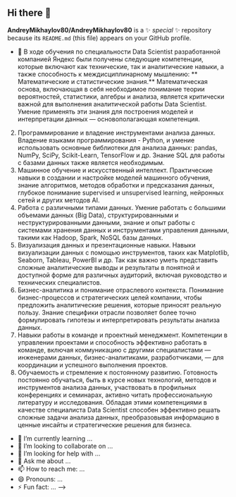 ## Hi there 👋
**AndreyMikhaylov80/AndreyMikhaylov80** is a ✨ _special_ ✨ repository because its `README.md` (this file) appears on your GitHub profile.

- 🔭 В ходе обучения по специальности Data Scientist разработанной компанией Яндекс были получены следующие компетенции, которые включают как технические, так и аналитические навыки, а также способность к междисциплинарному мышлению:
** Математические и статистические знания.** Математическая основа, включающая в себя необходимое понимание теории вероятностей, статистики, алгебры и анализа, является критически важной для выполнения аналитической работы Data Scientist. Умение применять эти знания для построения моделей и интерпретации данных — основополагающая компетенция.
2.	Программирование и владение инструментами анализа данных. Владение языками программирования - Python, и умение использовать основные библиотеки для анализа данных: pandas, NumPy, SciPy, Scikit-Learn, TensorFlow и др. Знание SQL для работы с базами данных также является необходимым.
3.	Машинное обучение и искусственный интеллект. Практические навыки в создании и настройке моделей машинного обучения, знание алгоритмов, методов обработки и предсказания данных, глубокое понимание supervised и unsupervised learning, нейронных сетей и других методов AI.
4.	Работа с различными типами данных. Умение работать с большими объемами данных (Big Data), структурированными и неструктурированными данными, знание и опыт работы с системами хранения данных и инструментами управления данными, такими как Hadoop, Spark, NoSQL базы данных.
5.	Визуализация данных и презентационные навыки. Навыки визуализации данных с помощью инструментов, таких как Matplotlib, Seaborn, Tableau, PowerBI и др. Так как важно уметь представить сложные аналитические выводы и результаты в понятной и доступной форме для различных аудиторий, включая руководство и технических специалистов.
6.	Бизнес-аналитика и понимание отраслевого контекста. Понимание бизнес-процессов и стратегических целей компании, чтобы предложить аналитические решения, которые приносят реальную пользу. Знание специфики отрасли позволяет более точно формулировать гипотезы и интерпретировать результаты анализа данных.
7.	Навыки работы в команде и проектный менеджмент. Компетенции в управлении проектами и способность эффективно работать в команде, включая коммуникацию с другими специалистами — инженерами данных, бизнес-аналитиками, разработчиками, — для координации и успешного выполнения проектов.
8.	Обучаемость и стремление к постоянному развитию. Готовность постоянно обучаться, быть в курсе новых технологий, методов и инструментов анализа данных, участвовать в профильных конференциях и семинарах, активно читать профессиональную литературу и исследования.
Обладая этими компетенциями в качестве специалиста Data Scientist способен эффективно решать сложные задачи анализа данных, преобразовывая информацию в ценные инсайты и стратегические решения для бизнеса.

- 🌱 I’m currently learning ...
- 👯 I’m looking to collaborate on ...
- 🤔 I’m looking for help with ...
- 💬 Ask me about ...
- 📫 How to reach me: ...
- 😄 Pronouns: ...
- ⚡ Fun fact: ...
-->
